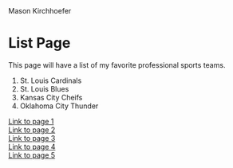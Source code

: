 <!DOCTYPE html>
<html>
<head>
Mason Kirchhoefer
</head>
<body>

<h1>List Page</h1>
<p>This page will have a list of my favorite professional sports teams.</p>
 
 <ol>
  <li>St. Louis Cardinals</li>
  <li>St. Louis Blues</li>
  <li>Kansas City Cheifs</li>
  <li>Oklahoma City Thunder</li>
</ol>

 <a href= "Index.md">Link to page 1 </a> <br>
 <a href= "Page One.MD">Link to page 2 </a> <br>
 <a href= "Page Two.MD">Link to page 3 </a> <br>
 <a href= "Page Three.MD">Link to page 4 </a> <br> 
 <a href= "Page Four.MD">Link to page 5 </a> <br>
 
</body>
</html>
